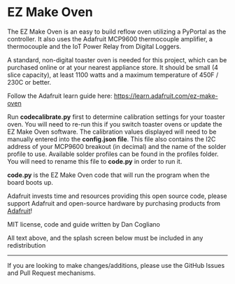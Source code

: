 # EZ Make Oven

The EZ Make Oven is an easy to build reflow oven utilizing a PyPortal as
the controller. It also uses the Adafruit MCP9600 thermocouple amplifier, a thermocouple and the IoT Power Relay from Digital Loggers.

A standard, non-digital toaster oven is needed for this project, which can be purchased online or at your nearest appliance store. It should be small (4 slice capacity), at least 1100 watts and a maximum temperature of 450F / 230C or better.

Follow the Adafruit learn guide here: https://learn.adafruit.com/ez-make-oven

Run **codecalibrate.py** first to determine calibration settings for your toaster oven. You will need to re-run this if you switch toaster ovens or update the EZ Make Oven software. The calibration values displayed will need to be manually entered into the **config.json file**. This file also contains the I2C address of your MCP9600 breakout (in decimal) and the name of the solder profile to use. Available solder profiles can be found in the profiles folder. You will need to rename this file to **code.py** in order to run it.

**code.py** is the EZ Make Oven code that will run the program when the board boots up.

Adafruit invests time and resources providing this open source code,
please support Adafruit and open-source hardware by purchasing
products from [Adafruit](https://www.adafruit.com)!
 
MIT license, code and guide written by Dan Cogliano

All text above, and the splash screen below must be included in any redistribution

-----------------------
If you are looking to make changes/additions, please use the GitHub Issues and Pull Request mechanisms.
